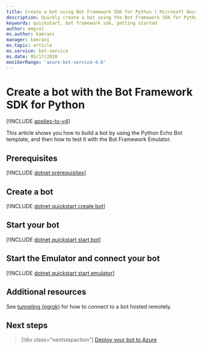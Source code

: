 ```yaml
---
title: Create a bot using Bot Framework SDK for Python | Microsoft Docs
description: Quickly create a bot using the Bot Framework SDK for Python.
keywords: quickstart, bot framework sdk, getting started
author: emgrol
ms.author: kamrani
manager: kamrani
ms.topic: article
ms.service: bot-service
ms.date: 05/17/2020
monikerRange: 'azure-bot-service-4.0'
---
```


# Create a bot with the Bot Framework SDK for Python

[!INCLUDE [applies-to-v4](../includes/applies-to-v4-current.md)]

This article shows you how to build a bot by using the Python Echo Bot template, and then how to test it with the Bot Framework Emulator.

<!-- Delete this include file [!INCLUDE [python quickstart](../includes/quickstart-python.md)] -->

## Prerequisites

[!INCLUDE [dotnet prerequisites](~/includes/quickstart/python/quickstart-javascript-prerequisites.md)]

## Create a bot

[!INCLUDE [dotnet quickstart create bot](~/includes/quickstart/python/quickstart-dotnet-create-bot.md)]

## Start your bot

[!INCLUDE [dotnet quickstart start bot](~/includes/quickstart/python/quickstart-dotnet-start-bot.md)]

## Start the Emulator and connect your bot

[!INCLUDE [dotnet quickstart start emulator](~/includes/quickstart/common/quickstart-start-emulator.md)]

## Additional resources

See [tunneling (ngrok)](https://github.com/Microsoft/BotFramework-Emulator/wiki/Tunneling-(ngrok)) for how to connect to a bot hosted remotely.

## Next steps

> [!div class="nextstepaction"]
> [Deploy your bot to Azure](../bot-builder-deploy-az-cli.md)